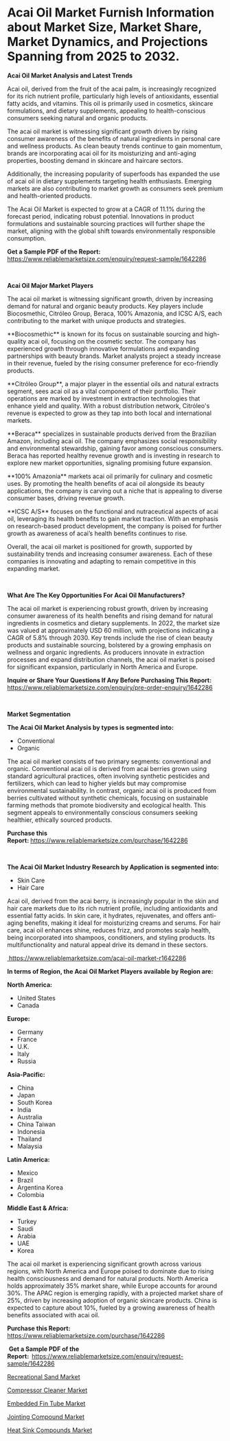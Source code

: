 <p><h1>Acai Oil Market Furnish Information about Market Size, Market Share, Market Dynamics, and Projections Spanning from 2025 to 2032.</h1></p><p><strong>Acai Oil Market Analysis and Latest Trends</strong></p>
<p><p>Acai oil, derived from the fruit of the acai palm, is increasingly recognized for its rich nutrient profile, particularly high levels of antioxidants, essential fatty acids, and vitamins. This oil is primarily used in cosmetics, skincare formulations, and dietary supplements, appealing to health-conscious consumers seeking natural and organic products.</p><p>The acai oil market is witnessing significant growth driven by rising consumer awareness of the benefits of natural ingredients in personal care and wellness products. As clean beauty trends continue to gain momentum, brands are incorporating acai oil for its moisturizing and anti-aging properties, boosting demand in skincare and haircare sectors. </p><p>Additionally, the increasing popularity of superfoods has expanded the use of acai oil in dietary supplements targeting health enthusiasts. Emerging markets are also contributing to market growth as consumers seek premium and health-oriented products. </p><p>The Acai Oil Market is expected to grow at a CAGR of 11.1% during the forecast period, indicating robust potential. Innovations in product formulations and sustainable sourcing practices will further shape the market, aligning with the global shift towards environmentally responsible consumption.</p></p>
<p><strong>Get a Sample PDF of the Report:&nbsp;</strong> <a href="https://www.reliablemarketsize.com/enquiry/request-sample/1642286?utm_campaign=1133&utm_medium=2&utm_source=Github&utm_content=ia&utm_term=02042025&utm_id=acai-oil">https://www.reliablemarketsize.com/enquiry/request-sample/1642286</a></p>
<p>&nbsp;</p>
<p><strong>Acai Oil Major Market Players</strong></p>
<p><p>The acai oil market is witnessing significant growth, driven by increasing demand for natural and organic beauty products. Key players include Biocosmethic, Citróleo Group, Beraca, 100% Amazonia, and ICSC A/S, each contributing to the market with unique products and strategies.</p><p>**Biocosmethic** is known for its focus on sustainable sourcing and high-quality acai oil, focusing on the cosmetic sector. The company has experienced growth through innovative formulations and expanding partnerships with beauty brands. Market analysts project a steady increase in their revenue, fueled by the rising consumer preference for eco-friendly products.</p><p>**Citróleo Group**, a major player in the essential oils and natural extracts segment, sees acai oil as a vital component of their portfolio. Their operations are marked by investment in extraction technologies that enhance yield and quality. With a robust distribution network, Citróleo's revenue is expected to grow as they tap into both local and international markets.</p><p>**Beraca** specializes in sustainable products derived from the Brazilian Amazon, including acai oil. The company emphasizes social responsibility and environmental stewardship, gaining favor among conscious consumers. Beraca has reported healthy revenue growth and is investing in research to explore new market opportunities, signaling promising future expansion.</p><p>**100% Amazonia** markets acai oil primarily for culinary and cosmetic uses. By promoting the health benefits of acai oil alongside its beauty applications, the company is carving out a niche that is appealing to diverse consumer bases, driving revenue growth.</p><p>**ICSC A/S** focuses on the functional and nutraceutical aspects of acai oil, leveraging its health benefits to gain market traction. With an emphasis on research-based product development, the company is poised for further growth as awareness of acai’s health benefits continues to rise.</p><p>Overall, the acai oil market is positioned for growth, supported by sustainability trends and increasing consumer awareness. Each of these companies is innovating and adapting to remain competitive in this expanding market.</p></p>
<p>&nbsp;</p>
<p><strong>What Are The Key Opportunities For Acai Oil Manufacturers?</strong></p>
<p><p>The acai oil market is experiencing robust growth, driven by increasing consumer awareness of its health benefits and rising demand for natural ingredients in cosmetics and dietary supplements. In 2022, the market size was valued at approximately USD 60 million, with projections indicating a CAGR of 5.8% through 2030. Key trends include the rise of clean beauty products and sustainable sourcing, bolstered by a growing emphasis on wellness and organic ingredients. As producers innovate in extraction processes and expand distribution channels, the acai oil market is poised for significant expansion, particularly in North America and Europe.</p></p>
<p><strong>Inquire or Share Your Questions If Any Before Purchasing This Report:</strong> <a href="https://www.reliablemarketsize.com/enquiry/pre-order-enquiry/1642286?utm_campaign=1133&utm_medium=2&utm_source=Github&utm_content=ia&utm_term=02042025&utm_id=acai-oil">https://www.reliablemarketsize.com/enquiry/pre-order-enquiry/1642286</a></p>
<p>&nbsp;</p>
<p><strong>Market Segmentation</strong></p>
<p><strong>The Acai Oil Market Analysis by types is segmented into:</strong></p>
<p><ul><li>Conventional</li><li>Organic</li></ul></p>
<p><p>The acai oil market consists of two primary segments: conventional and organic. Conventional acai oil is derived from acai berries grown using standard agricultural practices, often involving synthetic pesticides and fertilizers, which can lead to higher yields but may compromise environmental sustainability. In contrast, organic acai oil is produced from berries cultivated without synthetic chemicals, focusing on sustainable farming methods that promote biodiversity and ecological health. This segment appeals to environmentally conscious consumers seeking healthier, ethically sourced products.</p></p>
<p><strong>Purchase this Report:&nbsp;</strong><a href="https://www.reliablemarketsize.com/purchase/1642286?utm_campaign=1133&utm_medium=2&utm_source=Github&utm_content=ia&utm_term=02042025&utm_id=acai-oil">https://www.reliablemarketsize.com/purchase/1642286</a></p>
<p>&nbsp;</p>
<p><strong>The Acai Oil Market Industry Research by Application is segmented into:</strong></p>
<p><ul><li>Skin Care</li><li>Hair Care</li></ul></p>
<p><p>Acai oil, derived from the acai berry, is increasingly popular in the skin and hair care markets due to its rich nutrient profile, including antioxidants and essential fatty acids. In skin care, it hydrates, rejuvenates, and offers anti-aging benefits, making it ideal for moisturizing creams and serums. For hair care, acai oil enhances shine, reduces frizz, and promotes scalp health, being incorporated into shampoos, conditioners, and styling products. Its multifunctionality and natural appeal drive its demand in these sectors.</p></p>
<p><a href="https://www.reliablemarketsize.com/acai-oil-market-r1642286?utm_campaign=1133&utm_medium=2&utm_source=Github&utm_content=ia&utm_term=02042025&utm_id=acai-oil">&nbsp;https://www.reliablemarketsize.com/acai-oil-market-r1642286</a></p>
<p><strong>In terms of Region, the Acai Oil Market Players available by Region are:</strong></p>
<p>
    <p> <strong> North America: </strong>
        <ul>
            <li>United States</li>
            <li>Canada</li>
        </ul>
        </p> 
    <p> <strong> Europe: </strong>
        <ul>
            <li>Germany</li>
            <li>France</li>
            <li>U.K.</li>
            <li>Italy</li>
            <li>Russia</li>
        </ul>
        </p> 
    <p> <strong> Asia-Pacific: </strong>
        <ul>
            <li>China</li>
            <li>Japan</li>
            <li>South Korea</li>
            <li>India</li>
            <li>Australia</li>
            <li>China Taiwan</li>
            <li>Indonesia</li>
            <li>Thailand</li>
            <li>Malaysia</li>
        </ul>
        </p> 
    <p> <strong> Latin America: </strong>
        <ul>
            <li>Mexico</li>
            <li>Brazil</li>
            <li>Argentina Korea</li>
            <li>Colombia</li>
        </ul>
        </p> 
    <p> <strong> Middle East & Africa: </strong>
        <ul>
            <li>Turkey</li>
            <li>Saudi</li>
            <li>Arabia</li>
            <li>UAE</li>
            <li>Korea</li>
        </ul>
    </p>
    </p>
<p><p>The acai oil market is experiencing significant growth across various regions, with North America and Europe poised to dominate due to rising health consciousness and demand for natural products. North America holds approximately 35% market share, while Europe accounts for around 30%. The APAC region is emerging rapidly, with a projected market share of 25%, driven by increasing adoption of organic skincare products. China is expected to capture about 10%, fueled by a growing awareness of health benefits associated with acai oil.</p></p>
<p><strong>Purchase this Report: </strong><a href="https://www.reliablemarketsize.com/purchase/1642286?utm_campaign=1133&utm_medium=2&utm_source=Github&utm_content=ia&utm_term=02042025&utm_id=acai-oil">https://www.reliablemarketsize.com/purchase/1642286</a></p>
<p>&nbsp;<strong>Get a Sample PDF of the Report:&nbsp;&nbsp;</strong><a href="https://www.reliablemarketsize.com/enquiry/request-sample/1642286?utm_campaign=1133&utm_medium=2&utm_source=Github&utm_content=ia&utm_term=02042025&utm_id=acai-oil">https://www.reliablemarketsize.com/enquiry/request-sample/1642286</a></p>
<p><strong></strong></p>
<p><p><a href="https://github.com/ftnlewins/Market-Research-Report-List-1/blob/main/recreational-sand-market.md?utm_campaign=1133&utm_medium=2&utm_source=Github&utm_content=ia&utm_term=02042025&utm_id=acai-oil">Recreational Sand Market</a></p><p><a href="https://github.com/balbajagatr1/Market-Research-Report-List-1/blob/main/compressor-cleaner-market.md?utm_campaign=1133&utm_medium=2&utm_source=Github&utm_content=ia&utm_term=02042025&utm_id=acai-oil">Compressor Cleaner Market</a></p><p><a href="https://github.com/idranalexie/Market-Research-Report-List-1/blob/main/embedded-fin-tube-market.md?utm_campaign=1133&utm_medium=2&utm_source=Github&utm_content=ia&utm_term=02042025&utm_id=acai-oil">Embedded Fin Tube Market</a></p><p><a href="https://github.com/yardemuongz5/Market-Research-Report-List-1/blob/main/jointing-compound-market.md?utm_campaign=1133&utm_medium=2&utm_source=Github&utm_content=ia&utm_term=02042025&utm_id=acai-oil">Jointing Compound Market</a></p><p><a href="https://github.com/rempemelon5k/Market-Research-Report-List-1/blob/main/heat-sink-compounds-market.md?utm_campaign=1133&utm_medium=2&utm_source=Github&utm_content=ia&utm_term=02042025&utm_id=acai-oil">Heat Sink Compounds Market</a></p></p>